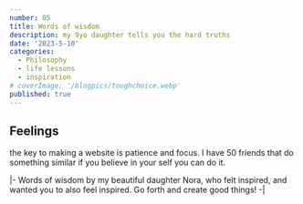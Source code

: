 ```yaml
---
number: 05
title: Words of wisdom
description: my 9yo daughter tells you the hard truths
date: '2023-5-10'
categories:
  - Philosophy
  - life lessons
  - inspiration
# coverImage: '/blogpics/toughchoice.webp'
published: true
---
```


## Feelings

the key to making a website is patience and focus. I have 50 friends that do something similar if you believe in your self you can do it.

|- Words of wisdom by my beautiful daughter Nora, who felt inspired, and wanted you to also feel inspired. Go forth and create good things! -|
